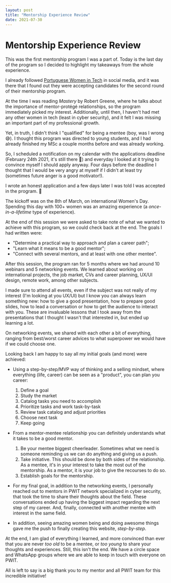 ```yaml
---
layout: post
title: "Mentorship Experience Review"
date: 2021-07-30
---
```

# Mentorship Experience Review

This was the first mentorship program I was a part of. Today is the last day of the program so I decided to highlight my takeaways from the whole experience.

I already followed [Portuguese Women in Tech](https://www.portuguesewomenintech.com/) in social media, and it was there that I found out they were accepting candidates for the second round of their mentorship program.

At the time I was reading *Mastery* by Robert Greene, where he talks about the importance of mentor-protégé relationships, so the program immediately picked my interest. Additionally, until then, I haven't had met any other women in tech (least in cyber security), and it felt I was missing an important part of my professional growth.

Yet, in truth, I didn't think I "qualified" for being a mentee (boy, was I wrong 😅). I thought this program was directed to young students, and I had already finished my MSc a couple months before and was already working.

So, I scheduled a notification on my calendar with the applications deadline (February 24th 2021, it's still there 📅) and everyday I looked at it trying to convince myself I should apply anyway.
Four days before the deadline I thought that I would be very angry at myself if I didn't at least try (sometimes future anger is a good motivator!).

I wrote an honest application and a few days later I was told I was accepted in the program. 🙌

The kickoff was on the 8th of March, on international Women's Day. Spending this day with 100+ women was an amazing experience (a *once-in-a-lifetime* type of experience).

At the end of this session we were asked to take note of what we wanted to achieve with this program, so we could check back at the end. The goals I had written were:
* "Determine a practical way to approach and plan a career path";
* "Learn what it means to be a good mentor";
* "Connect with several mentors, and at least with one other mentee".

After this session, the program ran for 5 months where we had around 10 webinars and 5 networking events.
We learned about working on international projects, the job market, CVs and career planning, UX/UI design, remote work, among other subjects.

I made sure to attend all events, even if the subject was not really of my interest (I'm looking at you UX/UI) but I know you can always learn something new: how to give a good presentation, how to prepare good slides, how to lead a conversation or how to get the audience to interact with you. These are invaluable lessons that I took away from the presentations that I thought I wasn't that interested in, but ended up learning a lot.

On networking events, we shared with each other a bit of everything, ranging from best/worst career advices to what superpower we would have if we could choose one.

Looking back I am happy to say all my initial goals (and more) were achieved:
* Using a step-by-step/MVP way of thinking and a selling mindset, where everything (life, career) can be seen as a "product", you can plan you career:
  1. Define a goal
  2. Study the market
  3. Catalog tasks you need to accomplish
  4. Prioritize tasks and work task-by-task
  5. Review task catalog and adjust priorities
  6. Choose next task
  7. Keep going

* From a mentor-mentee relationship you can definitely understands what it takes to be a good mentor.
  1. Be your mentee biggest cheerleader. Sometimes what we need is someone reminding us we can do anything and giving us a push.
  2. Take initiative. This should be done by both sides of the relationship. As a mentee, it's in your interest to take the most out of the mentorship. As a mentor, it is your job to give the recourses to do so.
  3. Establish goals for the mentorship.

* For my final goal, in addition to the networking events, I personally reached out to mentors in PWIT network specialized in cyber security, that took the time to share their thoughts about the field. These conversations ended up having the biggest impact regarding the next step of my career. And, finally, connected with another mentee with interest in the same field.

* In addition, seeing amazing women being and doing awesome things gave me the push to finally creating this website, *step-by-step*.


At the end, I am glad of everything I learned, and more convinced than ever that you are never *too old* to be a mentee, or *too young* to share your thoughts and experiences. Still, this isn't the end. We have a circle space and WhatsApp groups where we are able to keep in touch with everyone on PWIT.

All is left to say is a big thank you to my mentor and all PWIT team for this incredible initiative!
